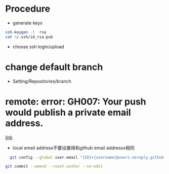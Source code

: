 # Procedure
* generate keys

```bash
ssh-keygen -t  rsa
cat ~/.ssh/id_rsa.pub
```

* choose ssh login/upload

# change default branch
* Setting/Repositories/branch


# remote: error: GH007: Your push would publish a private email address.
[link](https://stackoverflow.com/questions/43863522/error-your-push-would-publish-a-private-email-address)
* local email address不要设置得和github email addressx相同
```bash
  git config --global user.email "{ID}+{username}@users.noreply.github.com"
```
```bash
git commit --amend --reset-author --no-edit
```
